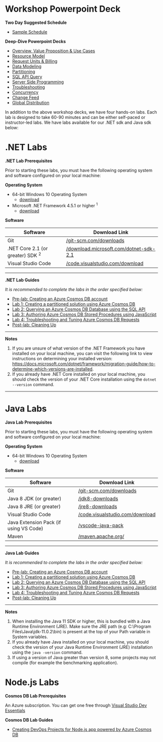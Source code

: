 # Workshop Powerpoint Deck

**Two Day Suggested Schedule**
- [Sample Schedule](./decks/CosmosDBWorkshopSchedule2019.docx)

**Deep-Dive Powerpoint Decks**
- [Overview, Value Proposition & Use Cases](./decks/Overview-Value-Proposition-Use-Cases.pptx)
- [Resource Model](./decks/Resource-Model.pptx)
- [Request Units & Billing](./decks/Request-Units-Billing.pptx)
- [Data Modeling](./decks/Data-Modeling.pptx)
- [Partitioning](./decks/Partitioning.pptx)
- [SQL API Query](./decks/SQL-API-Query.pptx)
- [Server Side Programming](./decks/Server-Side-Programming.pptx)
- [Troubleshooting](./decks/Troubleshooting.pptx)
- [Concurrency](./decks/Concurrency.pptx)
- [Change Feed](./decks/Change-Feed.pptx)
- [Global Distribution](./decks/Global-Distribution.pptx)


In addition to the above workshop decks, we have four hands-on labs. Each lab is designed to take 60-90 minutes and can be either self-paced or instructor-led labs. We have labs available for our .NET sdk and Java sdk below:


# .NET Labs

**.NET Lab Prerequisites**

Prior to starting these labs, you must have the following operating system and software configured on your local machine:

**Operating System**

- 64-bit Windows 10 Operating System
    - [download](https://www.microsoft.com/windows/get-windows-10)
- Microsoft .NET Framework 4.5.1 or higher <sup>1</sup>
    - [download](http://go.microsoft.com/fwlink/?LinkId=863262)

**Software**

| Software | Download Link |
| --- | --- |
| Git | [/git-scm.com/downloads](https://git-scm.com/downloads) |
| .NET Core 2.1 (or greater) SDK <sup>2</sup> | [/download.microsoft.com/dotnet-sdk-2.1](https://download.microsoft.com/download/E/2/6/E266C257-F7AF-4E79-8EA2-DF26031C84E2/dotnet-sdk-2.1.103-win-gs-x64.exe) |
| Visual Studio Code | [/code.visualstudio.com/download](https://go.microsoft.com/fwlink/?Linkid=852157) |


---

**.NET Lab Guides**

*It is recommended to complete the labs in the order specified below:*

- [Pre-lab: Creating an Azure Cosmos DB account](dotnet/technical_deep_dive/01-getting_started.md)
- [Lab 1: Creating a partitioned solution using Azure Cosmos DB](dotnet/technical_deep_dive/02-creating_multi_partition_solution.md)
- [Lab 2: Querying an Azure Cosmos DB Database using the SQL API](dotnet/technical_deep_dive/03-querying_the_database_using_sql.md)
- [Lab 3: Authoring Azure Cosmos DB Stored Procedures using JavaScript ](dotnet/technical_deep_dive/04-authoring_stored_procedures.md)
- [Lab 4: Troubleshooting and Tuning Azure Cosmos DB Requests](dotnet/technical_deep_dive/05-troubleshooting_failed_requests.md)
- [Post-lab: Cleaning Up](dotnet/technical_deep_dive/06-cleaning_up.md)

---

**Notes**

1. If you are unsure of what version of the .NET Framework you have installed on your local machine, you can visit the following link to view instructions on determining your installed version: <https://docs.microsoft.com/dotnet/framework/migration-guide/how-to-determine-which-versions-are-installed>.
2. If you already have .NET Core installed on your local machine, you should check the version of your .NET Core installation using the ``dotnet --version`` command.


--------------------------------------------------------------------------------------------------------------------------------------------------------------------------


# Java Labs

**Java Lab Prerequisites**

Prior to starting these labs, you must have the following operating system and software configured on your local machine:

**Operating System**

- 64-bit Windows 10 Operating System
    - [download](https://www.microsoft.com/windows/get-windows-10)

**Software**

| Software | Download Link |
| --- | --- |
| Git | [/git-scm.com/downloads](https://git-scm.com/downloads) 
Java 8 JDK (or greater) | [/jdk8-downloads](https://www.oracle.com/technetwork/java/javase/downloads/jdk8-downloads-2133151.html) |
Java 8 JRE (or greater) | [/jre8-downloads](https://www.oracle.com/technetwork/java/javase/downloads/jre8-downloads-2133155.html) |
| Visual Studio Code | [/code.visualstudio.com/download](https://go.microsoft.com/fwlink/?Linkid=852157) |
| Java Extension Pack (if using VS Code) | [/vscode-java-pack](https://marketplace.visualstudio.com/items?itemName=vscjava.vscode-java-pack) |
| Maven | [/maven.apache.org/](https://maven.apache.org/) |


---

**Java Lab Guides**

*It is recommended to complete the labs in the order specified below:*

- [Pre-lab: Creating an Azure Cosmos DB account](dotnet/technical_deep_dive/01-getting_started.md)
- [Lab 1: Creating a partitioned solution using Azure Cosmos DB](java/technical_deep_dive/02-creating_multi_partition_solution.md)
- [Lab 2: Querying an Azure Cosmos DB Database using the SQL API](java/technical_deep_dive/03-querying_the_database_using_sql.md)
- [Lab 3: Authoring Azure Cosmos DB Stored Procedures using JavaScript ](java/technical_deep_dive/04-authoring_stored_procedures.md)
- [Lab 4: Troubleshooting and Tuning Azure Cosmos DB Requests](java/technical_deep_dive/05-troubleshooting_failed_requests.md)
- [Post-lab: Cleaning Up](java/technical_deep_dive/06-cleaning_up.md)

---


**Notes**

1. When installing the Java 11 SDK or higher, this is bundled with a Java Runtime Environment (JRE). Make sure the JRE path (e.g: C:\Program Files\Java\jdk-11.0.2\bin\) is present at the top of your Path variable in System variables. 
2. If you already have Java installed on your local machine, you should check the version of your Java Runtime Environment (JRE) installation using the ``java -version`` command.
2. If using a version of Java greater than version 8, some projects may not compile (for example the benchmarking application).

# Node.js Labs

**Cosmos DB Lab Prerequisites**

An Azure subscription. You can get one free through [Visual Studio Dev Essentials](https://visualstudio.microsoft.com/dev-essentials/)

**Cosmos DB Lab Guides**

- [Creating DevOps Projects for Node.js app powered by Azure Cosmos DB](devops/devops.md)